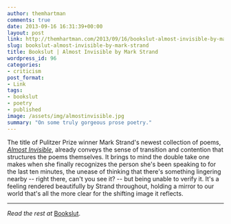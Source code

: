 ```yaml
---
author: themhartman
comments: true
date: 2013-09-16 16:31:39+00:00
layout: post
link: http://themhartman.com/2013/09/16/bookslut-almost-invisible-by-mark-strand/
slug: bookslut-almost-invisible-by-mark-strand
title: Bookslut | Almost Invisible by Mark Strand
wordpress_id: 96
categories:
- criticism
post_format:
- Link
tags:
- bookslut
- poetry
- published
image: /assets/img/almostinvisible.jpg
summary: "On some truly gorgeous prose poetry."
---
```


The title of Pulitzer Prize winner Mark Strand's newest collection of poems, _[Almost Invisible](http://www.amazon.com/gp/product/0375712186/ref=as_li_ss_tl?ie=UTF8&camp=1789&creative=390957&creativeASIN=0375712186&linkCode=as2&tag=artandlies-20)_, already conveys the sense of transition and contention that structures the poems themselves. It brings to mind the double take one makes when she finally recognizes the person she's been speaking to for the last ten minutes, the unease of thinking that there's something lingering nearby -- right there, can't you see it? -- but being unable to verify it. It's a feeling rendered beautifully by Strand throughout, holding a mirror to our world that's all the more clear for the shifting image it reflects.

---

_Read the rest at_ [Bookslut](http://www.bookslut.com/poetry/2013_09_020325.php).
